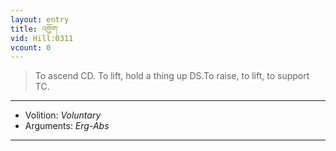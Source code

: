 ```yaml
---
layout: entry
title: འགྱོག་
vid: Hill:0311
vcount: 0
---
```

> To ascend CD\. To lift, hold a thing up DS\.To raise, to lift, to support TC\.

---
* Volition: _Voluntary_
* Arguments: _Erg-Abs_

---

